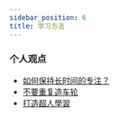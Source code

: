 ```yaml
---
sidebar_position: 6
title: 学习方法
---
```


### 个人观点
- [如何保持长时间的专注？](https://hwv430.blogspot.com/2022/03/blog-post_89.html)
- [不要重复造车轮](https://maxieewong.com/%E4%B8%8D%E8%A6%81%E9%87%8D%E5%A4%8D%E9%80%A0%E8%BD%A6%E8%BD%AE.html)
- [打造超人學習](https://github.com/xdite/learn-hack)
